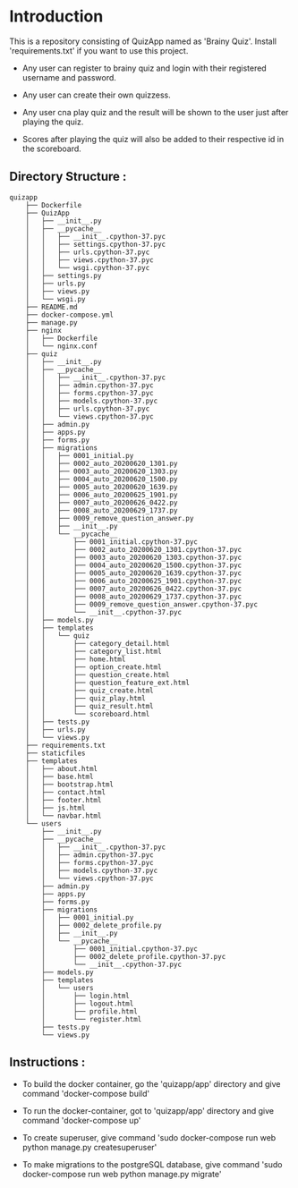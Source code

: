 # Introduction

This is a repository consisting of QuizApp named as 'Brainy Quiz'.
Install 'requirements.txt' if you want to use this project.

- Any user can register to brainy quiz and login with their registered username and password.

- Any user can create their own quizzess.

- Any user cna play quiz and the result will be shown to the user just after playing the quiz.

- Scores after playing the quiz will also be added to their respective id in the scoreboard.

## Directory Structure :

    quizapp
        ├── Dockerfile
        ├── QuizApp
        │   ├── __init__.py
        │   ├── __pycache__
        │   │   ├── __init__.cpython-37.pyc
        │   │   ├── settings.cpython-37.pyc
        │   │   ├── urls.cpython-37.pyc
        │   │   ├── views.cpython-37.pyc
        │   │   └── wsgi.cpython-37.pyc
        │   ├── settings.py
        │   ├── urls.py
        │   ├── views.py
        │   └── wsgi.py
        ├── README.md
        ├── docker-compose.yml
        ├── manage.py
        ├── nginx
        │   ├── Dockerfile
        │   └── nginx.conf
        ├── quiz
        │   ├── __init__.py
        │   ├── __pycache__
        │   │   ├── __init__.cpython-37.pyc
        │   │   ├── admin.cpython-37.pyc
        │   │   ├── forms.cpython-37.pyc
        │   │   ├── models.cpython-37.pyc
        │   │   ├── urls.cpython-37.pyc
        │   │   └── views.cpython-37.pyc
        │   ├── admin.py
        │   ├── apps.py
        │   ├── forms.py
        │   ├── migrations
        │   │   ├── 0001_initial.py
        │   │   ├── 0002_auto_20200620_1301.py
        │   │   ├── 0003_auto_20200620_1303.py
        │   │   ├── 0004_auto_20200620_1500.py
        │   │   ├── 0005_auto_20200620_1639.py
        │   │   ├── 0006_auto_20200625_1901.py
        │   │   ├── 0007_auto_20200626_0422.py
        │   │   ├── 0008_auto_20200629_1737.py
        │   │   ├── 0009_remove_question_answer.py
        │   │   ├── __init__.py
        │   │   └── __pycache__
        │   │       ├── 0001_initial.cpython-37.pyc
        │   │       ├── 0002_auto_20200620_1301.cpython-37.pyc
        │   │       ├── 0003_auto_20200620_1303.cpython-37.pyc
        │   │       ├── 0004_auto_20200620_1500.cpython-37.pyc
        │   │       ├── 0005_auto_20200620_1639.cpython-37.pyc
        │   │       ├── 0006_auto_20200625_1901.cpython-37.pyc
        │   │       ├── 0007_auto_20200626_0422.cpython-37.pyc
        │   │       ├── 0008_auto_20200629_1737.cpython-37.pyc
        │   │       ├── 0009_remove_question_answer.cpython-37.pyc
        │   │       └── __init__.cpython-37.pyc
        │   ├── models.py
        │   ├── templates
        │   │   └── quiz
        │   │       ├── category_detail.html
        │   │       ├── category_list.html
        │   │       ├── home.html
        │   │       ├── option_create.html
        │   │       ├── question_create.html
        │   │       ├── question_feature_ext.html
        │   │       ├── quiz_create.html
        │   │       ├── quiz_play.html
        │   │       ├── quiz_result.html
        │   │       └── scoreboard.html
        │   ├── tests.py
        │   ├── urls.py
        │   └── views.py
        ├── requirements.txt
        ├── staticfiles
        ├── templates
        │   ├── about.html
        │   ├── base.html
        │   ├── bootstrap.html
        │   ├── contact.html
        │   ├── footer.html
        │   ├── js.html
        │   └── navbar.html
        └── users
            ├── __init__.py
            ├── __pycache__
            │   ├── __init__.cpython-37.pyc
            │   ├── admin.cpython-37.pyc
            │   ├── forms.cpython-37.pyc
            │   ├── models.cpython-37.pyc
            │   └── views.cpython-37.pyc
            ├── admin.py
            ├── apps.py
            ├── forms.py
            ├── migrations
            │   ├── 0001_initial.py
            │   ├── 0002_delete_profile.py
            │   ├── __init__.py
            │   └── __pycache__
            │       ├── 0001_initial.cpython-37.pyc
            │       ├── 0002_delete_profile.cpython-37.pyc
            │       └── __init__.cpython-37.pyc
            ├── models.py
            ├── templates
            │   └── users
            │       ├── login.html
            │       ├── logout.html
            │       ├── profile.html
            │       └── register.html
            ├── tests.py
            └── views.py

## Instructions :

- To build the docker container, go the 'quizapp/app' directory and give command 'docker-compose build'

- To run the docker-container, got to 'quizapp/app' directory and give command 'docker-compose up'

- To create superuser, give command 'sudo docker-compose run web python manage.py createsuperuser'

- To make migrations to the postgreSQL database, give command 'sudo docker-compose run web python manage.py migrate'
